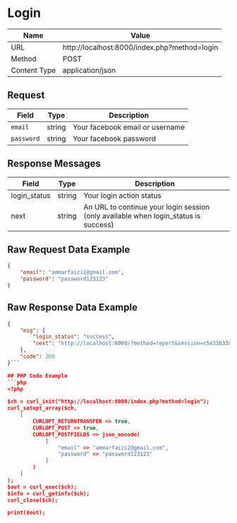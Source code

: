 # Login
|Name|Value|
|-----|------|
|URL| http://localhost:8000/index.php?method=login |
|Method| POST |
|Content Type| application/json|

## Request
|Field|Type|Description|
|----|----|---------|
|`email`|string| Your facebook email or username |
|`password`|string| Your facebook password |


## Response Messages
|Field|Type|Description|
|-----|-----|----------|
|login_status|string| Your login action status |
|next|string| An URL to continue your login session (only available when login_status is success)|


## Raw Request Data Example
```json
{
    "email": "ammarfaizi2@gmail.com",
    "password": "password123123"
}

```


## Raw Response Data Example
```json
{
    "msg": {
        "login_status": "success",
        "next": "http://localhost:8000/?method=report&session=c5e33b33877a2702f96a44f16bd219a2efd215f2"
    },
    "code": 200
}```

## PHP Code Example
```php
<?php

$ch = curl_init("http://localhost:8000/index.php?method=login");
curl_setopt_array($ch, 
	[
		CURLOPT_RETURNTRANSFER => true,
		CURLOPT_POST => true,
		CURLOPT_POSTFIELDS => json_encode(
			[
				"email" => "ammarfaizi2@gmail.com",
				"password" => "password123123"
			]
		)
	]
);
$out = curl_exec($ch);
$info = curl_getinfo($ch);
curl_close($ch);

print($out);

```